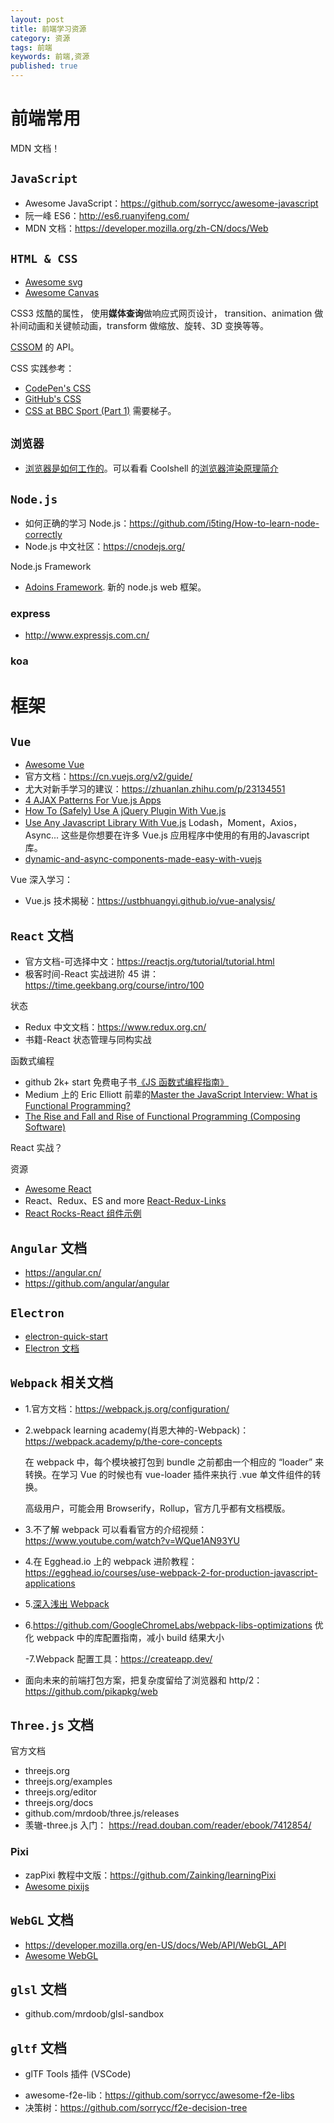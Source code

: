 ```yaml
---
layout: post
title: 前端学习资源
category: 资源
tags: 前端
keywords: 前端,资源
published: true
---
```


# 前端常用

MDN 文档！

## `JavaScript`

- Awesome JavaScript：https://github.com/sorrycc/awesome-javascript
- 阮一峰 ES6：http://es6.ruanyifeng.com/
- MDN 文档：https://developer.mozilla.org/zh-CN/docs/Web

## `HTML & CSS`

- [Awesome svg](https://github.com/willianjusten/awesome-svg)
- [Awesome Canvas](https://github.com/raphamorim/awesome-canvas)

CSS3 炫酷的属性， 使用**媒体查询**做响应式网页设计， transition、animation 做补间动画和关键帧动画，transform 做缩放、旋转、3D 变换等等。

[CSSOM](https://developer.mozilla.org/en-US/docs/Web/API/CSS_Object_Model) 的 API。

CSS 实践参考：

- [CodePen's CSS](https://codepen.io/chriscoyier/post/codepens-css)
- [GitHub's CSS](http://markdotto.com/2014/07/23/githubs-css/)
- [CSS at BBC Sport (Part 1)](https://medium.com/bbc-design-engineering/css-at-bbc-sport-part-1-bab546184e66) 需要梯子。

## `浏览器`

- [浏览器是如何工作的](https://www.html5rocks.com/en/tutorials/internals/howbrowserswork/)。可以看看 Coolshell 的[浏览器渲染原理简介](https://coolshell.cn/articles/9666.html)

## `Node.js`

- 如何正确的学习 Node.js：https://github.com/i5ting/How-to-learn-node-correctly
- Node.js 中文社区：https://cnodejs.org/

Node.js Framework

- [Adoins Framework](https://github.com/adonisjs/adonis-framework). 新的 node.js web 框架。

### express

- http://www.expressjs.com.cn/

### koa

# 框架

## `Vue`

- [Awesome Vue](https://github.com/vuejs/awesome-vue)
- 官方文档：https://cn.vuejs.org/v2/guide/
- 尤大对新手学习的建议：https://zhuanlan.zhihu.com/p/23134551
- [4 AJAX Patterns For Vue.js Apps](https://medium.com/js-dojo/4-ajax-patterns-for-vue-js-apps-add915fc9168)
- [How To (Safely) Use A jQuery Plugin With Vue.js](https://vuejsdevelopers.com/2017/05/20/vue-js-safely-jquery-plugin/)
- [Use Any Javascript Library With Vue.js](https://vuejsdevelopers.com/2017/04/22/vue-js-libraries-plugins/) Lodash，Moment，Axios，Async... 这些是你想要在许多 Vue.js 应用程序中使用的有用的Javascript 库。
- [dynamic-and-async-components-made-easy-with-vuejs](https://lobotuerto.com/blog/dynamic-and-async-components-made-easy-with-vuejs/)



Vue 深入学习：

- Vue.js 技术揭秘：https://ustbhuangyi.github.io/vue-analysis/

## `React` 文档

- 官方文档-可选择中文：https://reactjs.org/tutorial/tutorial.html
- 极客时间-React 实战进阶 45 讲：https://time.geekbang.org/course/intro/100

状态

- Redux 中文文档：https://www.redux.org.cn/
- 书籍-React 状态管理与同构实战

函数式编程

- github 2k+ start 免费电子书[《JS 函数式编程指南》](https://llh911001.gitbooks.io/mostly-adequate-guide-chinese/content/)
- Medium 上的 Eric Elliott 前辈的[Master the JavaScript Interview: What is Functional Programming?](https://medium.com/javascript-scene/master-the-javascript-interview-what-is-functional-programming-7f218c68b3a0)
- [The Rise and Fall and Rise of Functional Programming (Composing Software)](https://medium.com/javascript-scene/the-rise-and-fall-and-rise-of-functional-programming-composable-software-c2d91b424c8c)

React 实战？

资源

- [Awesome React](https://github.com/enaqx/awesome-react)
- React、Redux、ES and more [React-Redux-Links](https://github.com/markerikson/react-redux-links)
- [React Rocks-React 组件示例](https://react.rocks/)

## `Angular` 文档

- https://angular.cn/
- https://github.com/angular/angular

## `Electron`

- [electron-quick-start](https://github.com/electron/electron-quick-start)
- [Electron 文档](https://electronjs.org/docs/tutorial/quick-start)

## `Webpack` 相关文档

- 1.官方文档：https://webpack.js.org/configuration/

- 2.webpack learning academy(肖恩大神的-Webpack)：https://webpack.academy/p/the-core-concepts

  在 webpack 中，每个模块被打包到 bundle 之前都由一个相应的 “loader” 来转换。在学习 Vue 的时候也有 vue-loader 插件来执行 .vue 单文件组件的转换。

  高级用户，可能会用 Browserify，Rollup，官方几乎都有文档模版。

- 3.不了解 webpack 可以看看官方的介绍视频： https://www.youtube.com/watch?v=WQue1AN93YU

- 4.在 Egghead.io 上的 webpack 进阶教程：https://egghead.io/courses/use-webpack-2-for-production-javascript-applications

- 5.[深入浅出 Webpack](http://webpack.wuhaolin.cn/)

- 6.https://github.com/GoogleChromeLabs/webpack-libs-optimizations 优化 webpack 中的库配置指南，减小 build 结果大小

  -7.Webpack 配置工具：https://createapp.dev/

- 面向未来的前端打包方案，把复杂度留给了浏览器和 http/2： https://github.com/pikapkg/web

## `Three.js` 文档

官方文档

- threejs.org
- threejs.org/examples
- threejs.org/editor
- threejs.org/docs
- github.com/mrdoob/three.js/releases
- 羡辙-three.js 入门： https://read.douban.com/reader/ebook/7412854/

### Pixi

- zapPixi 教程中文版：https://github.com/Zainking/learningPixi
- [Awesome pixijs](https://github.com/cursedcoder/awesome-pixijs)

## `WebGL` 文档

- https://developer.mozilla.org/en-US/docs/Web/API/WebGL_API
- [Awesome WebGL](https://github.com/sjfricke/awesome-webgl)

## `glsl` 文档

- github.com/mrdoob/glsl-sandbox

## `gltf` 文档

- glTF Tools 插件 (VSCode)

* awesome-f2e-lib：https://github.com/sorrycc/awesome-f2e-libs
* 决策树：https://github.com/sorrycc/f2e-decision-tree
